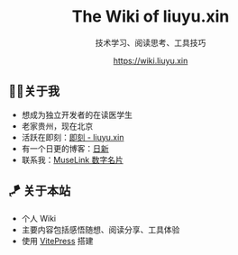 <div align='center'>
<h1>The Wiki of liuyu.xin</h1>
<p>技术学习、阅读思考、工具技巧</p>
<p><a href='https://wiki.liuyu.xin' target='_blank'>https://wiki.liuyu.xin</a></p>
</div>

## 👨‍💻关于我

- 想成为独立开发者的在读医学生
- 老家贵州，现在北京
- 活跃在即刻：[即刻 - liuyu.xin](https://m.okjike.com/users/561f7160-d58c-4156-ab66-a103c9955e52)
- 有一个日更的博客：[日新](https://day.liuyu.xin)
- 联系我：[MuseLink 数字名片](https://jike.city/gvenusleo)

## 🪁 关于本站

- 个人 Wiki
- 主要内容包括感悟随想、阅读分享、工具体验
- 使用 [VitePress](https://vitepress.vuejs.org/) 搭建

